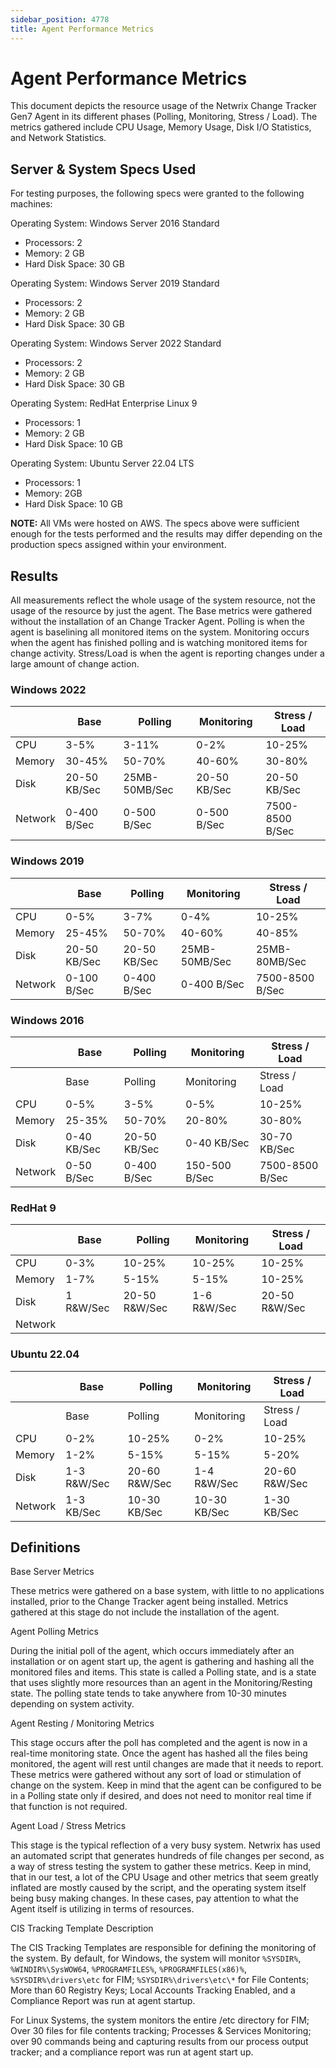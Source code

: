 ```yaml
---
sidebar_position: 4778
title: Agent Performance Metrics
---
```


# Agent Performance Metrics

This document depicts the resource usage of the Netwrix Change Tracker Gen7 Agent in its different phases (Polling, Monitoring, Stress / Load). The metrics gathered include CPU Usage, Memory Usage, Disk I/O Statistics, and Network Statistics.

## Server & System Specs Used

For testing purposes, the following specs were granted to the following machines:

Operating System: Windows Server 2016 Standard

* Processors: 2
* Memory: 2 GB
* Hard Disk Space: 30 GB

Operating System: Windows Server 2019 Standard

* Processors: 2
* Memory: 2 GB
* Hard Disk Space: 30 GB

Operating System: Windows Server 2022 Standard

* Processors: 2
* Memory: 2 GB
* Hard Disk Space: 30 GB

Operating System: RedHat Enterprise Linux 9

* Processors: 1
* Memory: 2 GB
* Hard Disk Space: 10 GB

Operating System: Ubuntu Server 22.04 LTS

* Processors: 1
* Memory: 2GB
* Hard Disk Space: 10 GB

**NOTE:** All VMs were hosted on AWS. The specs above were sufficient enough for the tests performed and the results may differ depending on the production specs assigned within your environment.

## Results

All measurements reflect the whole usage of the system resource, not the usage of the resource by just the agent. The Base metrics were gathered without the installation of an Change Tracker Agent. Polling is when the agent is baselining all monitored items on the system. Monitoring occurs when the agent has finished polling and is watching monitored items for change activity. Stress/Load is when the agent is reporting changes under a large amount of change action.

### Windows 2022

|  | Base | Polling | Monitoring | Stress / Load |
| --- | --- | --- | --- | --- |
| CPU | 3-5% | 3-11% | 0-2% | 10-25% |
| Memory | 30-45% | 50-70% | 40-60% | 30-80% |
| Disk | 20-50 KB/Sec | 25MB-50MB/Sec | 20-50 KB/Sec | 20-50 KB/Sec |
| Network | 0-400 B/Sec | 0-500 B/Sec | 0-500 B/Sec | 7500-8500 B/Sec |

### Windows 2019

|  | Base | Polling | Monitoring | Stress / Load |
| --- | --- | --- | --- | --- |
| CPU | 0-5% | 3-7% | 0-4% | 10-25% |
| Memory | 25-45% | 50-70% | 40-60% | 40-85% |
| Disk | 20-50 KB/Sec | 20-50 KB/Sec | 25MB-50MB/Sec | 25MB-80MB/Sec |
| Network | 0-100 B/Sec | 0-400 B/Sec | 0-400 B/Sec | 7500-8500 B/Sec |

### Windows 2016

|  | Base | Polling | Monitoring | Stress / Load |
| --- | --- | --- | --- | --- |
|  | Base | Polling | Monitoring | Stress / Load |
| CPU | 0-5% | 3-5% | 0-5% | 10-25% |
| Memory | 25-35% | 50-70% | 20-80% | 30-80% |
| Disk | 0-40 KB/Sec | 20-50 KB/Sec | 0-40 KB/Sec | 30-70 KB/Sec |
| Network | 0-50 B/Sec | 0-400 B/Sec | 150-500 B/Sec | 7500-8500 B/Sec |

### RedHat 9

|  | Base | Polling | Monitoring | Stress / Load |
| --- | --- | --- | --- | --- |
| CPU | 0-3% | 10-25% | 10-25% | 10-25% |
| Memory | 1-7% | 5-15% | 5-15% | 10-25% |
| Disk | 1 R&W/Sec | 20-50 R&W/Sec | 1-6 R&W/Sec | 20-50 R&W/Sec |
| Network |  |  |  |  |

### Ubuntu 22.04

|  | Base | Polling | Monitoring | Stress / Load |
| --- | --- | --- | --- | --- |
|  | Base | Polling | Monitoring | Stress / Load |
| CPU | 0-2% | 10-25% | 0-2% | 10-25% |
| Memory | 1-2% | 5-15% | 5-15% | 5-20% |
| Disk | 1-3 R&W/Sec | 20-60 R&W/Sec | 1-4 R&W/Sec | 20-60 R&W/Sec |
| Network | 1-3 KB/Sec | 10-30 KB/Sec | 10-30 KB/Sec | 1-30 KB/Sec |

## Definitions

Base Server Metrics

These metrics were gathered on a base system, with little to no applications installed, prior to the Change Tracker agent being installed. Metrics gathered at this stage do not include the installation of the agent.

Agent Polling Metrics

During the initial poll of the agent, which occurs immediately after an installation or on agent start up, the agent is gathering and hashing all the monitored files and items. This state is called a Polling state, and is a state that uses slightly more resources than an agent in the Monitoring/Resting state. The polling state tends to take anywhere from 10-30 minutes depending on system activity.

Agent Resting / Monitoring Metrics

This stage occurs after the poll has completed and the agent is now in a real-time monitoring state. Once the agent has hashed all the files being monitored, the agent will rest until changes are made that it needs to report. These metrics were gathered without any sort of load or stimulation of change on the system. Keep in mind that the agent can be configured to be in a Polling state only if desired, and does not need to monitor real time if that function is not required.

Agent Load / Stress Metrics

This stage is the typical reflection of a very busy system. Netwrix has used an automated script that generates hundreds of file changes per second, as a way of stress testing the system to gather these metrics. Keep in mind, that in our test, a lot of the CPU Usage and other metrics that seem greatly inflated are mostly caused by the script, and the operating system itself being busy making changes. In these cases, pay attention to what the Agent itself is utilizing in terms of resources.

CIS Tracking Template Description

The CIS Tracking Templates are responsible for defining the monitoring of the system. By default, for Windows, the system will monitor `%SYSDIR%`, `%WINDIR%\SysWOW64`, `%PROGRAMFILES%`, `%PROGRAMFILES(x86)%`, `%SYSDIR%\drivers\etc` for FIM; `%SYSDIR%\drivers\etc\*` for File Contents; More than 60 Registry Keys; Local Accounts Tracking Enabled, and a Compliance Report was run at agent startup.

For Linux Systems, the system monitors the entire /etc directory for FIM; Over 30 files for file contents tracking; Processes & Services Monitoring; over 90 commands being and capturing results from our process output tracker; and a compliance report was run at agent start up.